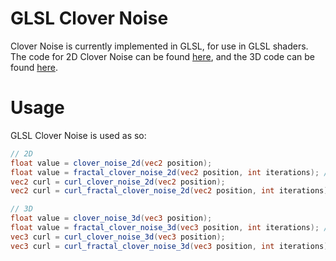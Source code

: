 # GLSL Clover Noise
Clover Noise is currently implemented in GLSL, for use in GLSL shaders. The code for 2D Clover Noise can be found [here](./clover_noise_2d.fsh), and the 3D code can be found [here](./clover_noise_3d.fsh).

# Usage
GLSL Clover Noise is used as so:

```glsl
// 2D
float value = clover_noise_2d(vec2 position);
float value = fractal_clover_noise_2d(vec2 position, int iterations); // iterations is capped at 10
vec2 curl = curl_clover_noise_2d(vec2 position);
vec2 curl = curl_fractal_clover_noise_2d(vec2 position, int iterations);  // iterations is capped at 10

// 3D
float value = clover_noise_3d(vec3 position);
float value = fractal_clover_noise_3d(vec3 position, int iterations); // iterations is capped at 10
vec3 curl = curl_clover_noise_3d(vec3 position);
vec3 curl = curl_fractal_clover_noise_3d(vec3 position, int iterations);  // iterations is capped at 10
```